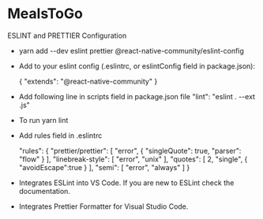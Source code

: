 # MealsToGo

ESLINT and PRETTIER Configuration

- yarn add --dev eslint prettier @react-native-community/eslint-config 

- Add to your eslint config (.eslintrc, or eslintConfig field in package.json):

     {
            "extends": "@react-native-community"
     }


- Add following line in scripts field in package.json file
   "lint": "eslint . --ext .js"


- To run 
    yarn lint
    
- Add rules field in .eslintrc

  "rules": {
        "prettier/prettier": [
            "error",
            {
              "singleQuote": true,
              "parser": "flow"
            }
          ],
        "linebreak-style": [
            "error",
            "unix"
        ],
        "quotes": [
            2,
            "single",
            {
                "avoidEscape":true
            }
        ],
        "semi": [
            "error",
            "always"
        ]
      }
    
    
- Integrates ESLint into VS Code. If you are new to ESLint check the documentation.

- Integrates Prettier Formatter for Visual Studio Code.
